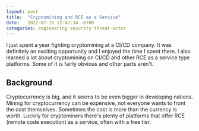 ```yaml
---
layout: post
title:  "Cryptomining and RCE as a Service"
date:   2022-07-16 12:47:34 -0700
categories: engineering security threat-actor
---
```

I just spent a year fighting cryptomining at a CI/CD company. It was definitely an exciting opportunity and I enjoyed the
time I spent there. I also learned a lot about cryptomining on CI/CD and other RCE as a service type platforms. Some
of it is fairly obvious and other parts aren't.

## Background
Cryptocurrency is big, and it seems to be even bigger in developing nations. Mining for cryptocurrency can be expensive,
not everyone wants to front the cost themselves. Sometimes the cost is more than the currency is worth. Luckily for
cryptominers there's plenty of platforms that offer RCE (remote code execution) as a service, often with a free tier.

